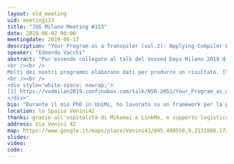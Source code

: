 ```yaml
---
layout: old_meeting
uid: meeting113
title: "JUG Milano Meeting #113"
date: 2019-06-02 00:00
meetingdate: 2019-06-17
description: "Your Program as a Transpiler (vol.2): Applying Compiler Design to Everyday Programming"
speaker: "Edoardo Vacchi"
abstract: "Pur essendo collegato al talk del Voxxed Days Milano 2019 di cui condivide parte del titolo [1], questo intervento è fruibile in modo del tutto indipendente, e ne costituisce un complemento. Mentre al Voxxed abbiamo visto come ottimizzare lo startup time delle applicazioni applicando tecniche legate al mondo dello sviluppo di linguaggi, al JUG vedremo come applicare alcune di queste tecniche anche in un contesto più quotidiano. 
<br /><br />
Molti dei nostri programmi elaborano dati per produrre un risultato. Il modo con cui avviene tale trasformazione caratterizza il programma stesso. Un 'transpilatore' in tal senso non è diverso: è programma che, dato del codice scritto in un linguaggio di programmazione, genera un programma equivalente scritto in un altro linguaggio. Che cosa caratterizza, però, un transpilatore? Che cosa lo rende diverso da un compilatore? E che lezioni che possiamo imparare da tali programmi? I design pattern utilizzati nell'implementazione di un linguaggio di programmazione sono in realtà alla portata di tutti; non solo possono applicarsi a problemi di programmazione quotidiani, ma sono anche utili per comprendere nuove tecnologie come GraalVM e Quarkus. Lavorando su Drools e jBPM, ho avuto modo di applicare queste tecniche in diverse situazioni. In questo talk, vedremo alcuni esempi.
<br /><br />
<div style='white-space: nowrap;'>
[1] https://vxdmilan2019.confinabox.com/talk/NSR-2051/Your_Program_as_a_Transpiler:_Improving_Application_Performance_by_Applying_Compiler_Design
</div>"
bio: "Durante il mio PhD in UniMi, ho lavorato su un framework per la progettazione e l'implementazione di DSL e linguaggi di programmazione. Dopo tre anni nel dipartimento di R&D di UniCredit, sono entrato a far parte del team Middleware di Red Hat: oggi lavoro principalmente sul rule engine Drools e sulla piattaforma di workflow jBPM."
location: lo Spazio Venini42
thanks: grazie all'ospitalità di Mikamai e LinkMe, e supporto logistico di Credimi
address: Via Venini 42
map: https://www.google.it/maps/place/Venini42/@45.490556,9.2131888,17z/data=!3m1!4b1!4m5!3m4!1s0x4786c6de20e6362f:0xc95afb6f555f4ed6!8m2!3d45.490556!4d9.2153775
slides: 
video: 
code:  
---
```

